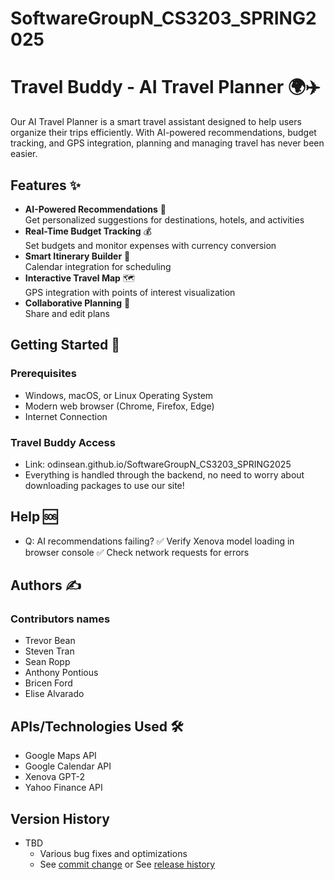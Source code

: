 # SoftwareGroupN_CS3203_SPRING2025
# Travel Buddy - AI Travel Planner 🌍✈️

Our AI Travel Planner is a smart travel assistant designed to help users organize their trips efficiently. With AI-powered recommendations, budget tracking, and GPS integration, planning and managing travel has never been easier.

## Features ✨

- **AI-Powered Recommendations** 🤖  
  Get personalized suggestions for destinations, hotels, and activities
- **Real-Time Budget Tracking** 💰  
  Set budgets and monitor expenses with currency conversion
- **Smart Itinerary Builder** 📅  
  Calendar integration for scheduling
- **Interactive Travel Map** 🗺️  
  GPS integration with points of interest visualization
- **Collaborative Planning** 👥  
  Share and edit plans 

## Getting Started 🚀

### Prerequisites

- Windows, macOS, or Linux Operating System
- Modern web browser (Chrome, Firefox, Edge)
- Internet Connection

### Travel Buddy Access 

- Link: odinsean.github.io/SoftwareGroupN_CS3203_SPRING2025
- Everything is handled through the backend, no need to worry about downloading packages to use our site!

## Help 🆘

- Q: AI recommendations failing?
✅ Verify Xenova model loading in browser console
✅ Check network requests for errors

## Authors ✍️

### Contributors names 

- Trevor Bean <br />
- Steven Tran <br />
- Sean Ropp <br />
- Anthony Pontious <br />
- Bricen Ford <br />
- Elise Alvarado <br />

## APIs/Technologies Used 🛠️
                               
- Google Maps API	      
- Google Calendar API	        	
- Xenova GPT-2	        	            
- Yahoo Finance API	            

## Version History

* TBD
    * Various bug fixes and optimizations
    * See [commit change]() or See [release history]()
